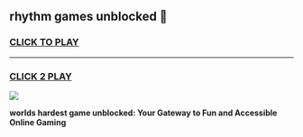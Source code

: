 
## rhythm games unblocked 👋
<h3>
<a href="https://premium.freeplayer.one?title=rhythm_games_unblocked&ref=13F">CLICK TO PLAY</a></h3>
<hr>

<h3>
<a href="https://premium.freeplayer.one?title=rhythm_games_unblocked&ref=13F">CLICK 2 PLAY</a>
  
</h3>

<a href="https://premium.freeplayer.one?title=rhythm_games_unblocked&ref=12F/"><img src="https://clearcache.store/games.png"></a>


**worlds hardest game unblocked: Your Gateway to Fun and Accessible Online Gaming**
